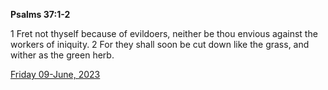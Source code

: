 **Psalms 37:1-2**

1 Fret not thyself because of evildoers, neither be thou envious against the workers of iniquity. 2 For they shall soon be cut down like the grass, and wither as the green herb.

[Friday 09-June, 2023](https://t.me/s/daily_scripture)
